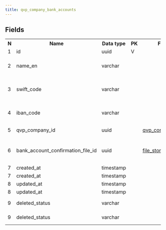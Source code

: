 ```yaml
---
title: qvp_company_bank_accounts 
---
```


## Fields

<table style="width: 100%">
    <colgroup>
       <col span="1" style="width: 3%;"/>
       <col span="1" style="width: 12%;"/>
       <col span="1" style="width: 10%;"/>
       <col span="1" style="width: 3%;"/>
       <col span="1" style="width: 12%;"/>
       <col span="1" style="width: 60%;"/>
    </colgroup>
  <tr>
    <th>N</th>
    <th>Name</th>
    <th>Data type</th>
    <th>PK</th>
    <th>FK</th>
    <th>Description</th>
  </tr>
<tr><td>1</td><td>id</td><td>uuid</td><td>V</td><td></td><td></td></tr>
<tr><td>2</td><td>name_en</td><td>varchar</td><td></td><td></td><td>Display name in English</td></tr>
<tr><td>3</td><td>swift_code</td><td>varchar</td><td></td><td></td><td>SWIFT code (BIC) - Bank id code</td></tr>
<tr><td>4</td><td>iban_code</td><td>varchar</td><td></td><td></td><td>IBAN - account number</td></tr>
<tr><td>5</td><td>qvp_company_id</td><td>uuid</td><td></td><td><a href="qvp_companies-uni.md">qvp_companies</a></td><td>Account owner</td></tr>
<tr><td>6</td><td>bank_account_confirmation_file_id</td><td>uuid</td><td></td><td><a href="file_storage-uni.md">file_storage</a></td><td>Bank account confirmation file</td></tr>
<tr><td>7</td><td>created_at</td><td>timestamp</td><td></td><td></td><td></td></tr>
<tr><td>7</td><td>created_at</td><td>timestamp</td><td></td><td></td><td></td></tr>
<tr><td>8</td><td>updated_at</td><td>timestamp</td><td></td><td></td><td></td></tr>
<tr><td>8</td><td>updated_at</td><td>timestamp</td><td></td><td></td><td></td></tr>
<tr><td>9</td><td>deleted_status</td><td>varchar</td><td></td><td></td><td>ACTIVE, DELETED</td></tr>
<tr><td>9</td><td>deleted_status</td><td>varchar</td><td></td><td></td><td>ACTIVE, DELETED</td></tr>

</table>